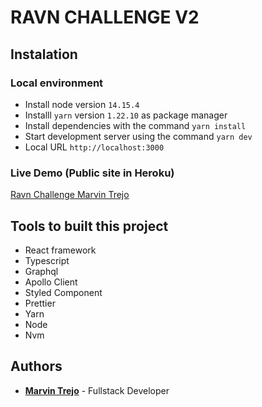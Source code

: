 # RAVN CHALLENGE V2

## Instalation

### Local environment

- Install node version `14.15.4`
- Installl `yarn` version `1.22.10` as package manager
- Install dependencies with the command `yarn install`
- Start development server using the command `yarn dev`
- Local URL `http://localhost:3000`

### Live Demo (Public site in Heroku)

[Ravn Challenge Marvin Trejo](https://ravn-challenge-marvin-trejo.herokuapp.com/)

## Tools to built this project

- React framework
- Typescript
- Graphql
- Apollo Client
- Styled Component
- Prettier
- Yarn
- Node
- Nvm

## Authors

- [**Marvin Trejo**](https://github.com/marvintrejoxi) - Fullstack Developer
